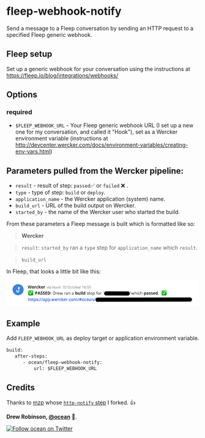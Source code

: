 # fleep-webhook-notify

Send a message to a Fleep conversation by sending an HTTP request to a specified Fleep generic webhook.

## Fleep setup

Set up a generic webhook for your conversation using the instructions at https://fleep.io/blog/integrations/webhooks/

## Options
### required

 * `$FLEEP_WEBHOOK_URL` - Your Fleep generic webhook URL (I set up a new one for my conversation, and called it "Hook"), set as a Wercker environment variable (instructions at http://devcenter.wercker.com/docs/environment-variables/creating-env-vars.html)

## Parameters pulled from the Wercker pipeline:

 * `result` - result of step: `passed`✅ or `failed` ❌ .
 * `type` - type of step: `build` or `deploy`.
 * `application_name` - the Wercker application (system) name.
 * `build_url` - URL of the build output on Wercker.
 * `started_by` - the name of the Wercker user who started the build.

From these parameters a Fleep message is built which is formatted like so:

> **Wercker**

> `result`: `started_by` ran a `type` step for `application_name` which `result`.

> `build_url` 

In Fleep, that looks a little bit like this:

<img src="fleep-notify-step-example.png">

## Example

Add `FLEEP_WEBHOOK_URL` as deploy target or application environment variable.

    build:
       after-steps:
          - ocean/fleep-webhook-notify:
              url: $FLEEP_WEBHOOK_URL

## Credits

Thanks to [mzp](https://github.com/mzp) whose [`http-notify` step](https://github.com/mzp/wercker-step-http-notify) I forked. 👍

**Drew Robinson, [@ocean][1]** :ocean:.

[![Follow ocean on Twitter](https://img.shields.io/twitter/follow/ocean.svg?style=social)][1]

[1]: https://twitter.com/ocean